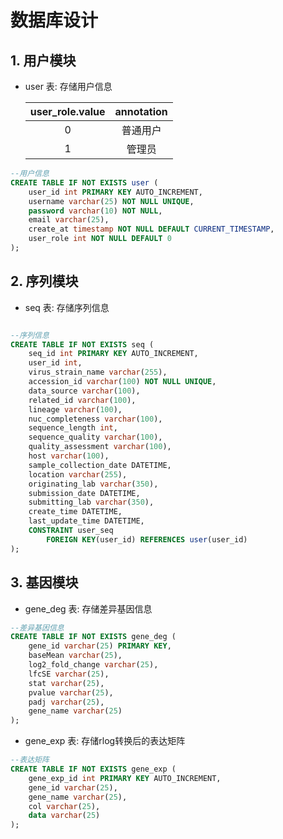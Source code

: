 # 数据库设计

## 1. 用户模块
+ user 表: 存储用户信息

    | user_role.value | annotation |
    | :-: | :-: |
    | 0 | 普通用户 |
    | 1 | 管理员 |

```sql
--用户信息
CREATE TABLE IF NOT EXISTS user (
    user_id int PRIMARY KEY AUTO_INCREMENT,
    username varchar(25) NOT NULL UNIQUE,
    password varchar(10) NOT NULL,
    email varchar(25),
    create_at timestamp NOT NULL DEFAULT CURRENT_TIMESTAMP,
    user_role int NOT NULL DEFAULT 0
);
```

## 2. 序列模块
+ seq 表: 存储序列信息

```sql

--序列信息
CREATE TABLE IF NOT EXISTS seq (
    seq_id int PRIMARY KEY AUTO_INCREMENT,
    user_id int,
    virus_strain_name varchar(255),
    accession_id varchar(100) NOT NULL UNIQUE,
    data_source varchar(100),
    related_id varchar(100),
    lineage varchar(100),
    nuc_completeness varchar(100),
    sequence_length int,
    sequence_quality varchar(100),
    quality_assessment varchar(100),
    host varchar(100),
    sample_collection_date DATETIME,
    location varchar(255),
    originating_lab varchar(350),
    submission_date DATETIME,
    submitting_lab varchar(350),
    create_time DATETIME,
    last_update_time DATETIME,
    CONSTRAINT user_seq 
        FOREIGN KEY(user_id) REFERENCES user(user_id)
);
```

## 3. 基因模块
+ gene_deg 表: 存储差异基因信息
```sql
--差异基因信息
CREATE TABLE IF NOT EXISTS gene_deg (
    gene_id varchar(25) PRIMARY KEY,
    baseMean varchar(25),
    log2_fold_change varchar(25),
    lfcSE varchar(25),
    stat varchar(25),
    pvalue varchar(25),
    padj varchar(25),
    gene_name varchar(25)
);
```

+ gene_exp 表: 存储rlog转换后的表达矩阵

```sql
--表达矩阵
CREATE TABLE IF NOT EXISTS gene_exp (
    gene_exp_id int PRIMARY KEY AUTO_INCREMENT,
    gene_id varchar(25),
    gene_name varchar(25),
    col varchar(25),
    data varchar(25)
);

```





